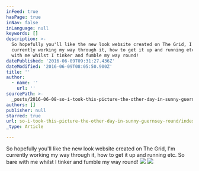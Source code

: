 ```yaml
---
inFeed: true
hasPage: true
inNav: false
inLanguage: null
keywords: []
description: >-
  So hopefully you'll like the new look website created on The Grid, I'm
  currently working my way through it, how to get it up and running etc. So bare
  with me whilst I tinker and fumble my way round!
datePublished: '2016-06-09T09:31:27.436Z'
dateModified: '2016-06-09T08:05:50.900Z'
title: ''
author:
  - name: ''
    url: ''
sourcePath: >-
  _posts/2016-06-08-so-i-took-this-picture-the-other-day-in-sunny-guernsey-round.md
authors: []
publisher: null
starred: true
url: so-i-took-this-picture-the-other-day-in-sunny-guernsey-round/index.html
_type: Article

---
```

So hopefully you'll like the new look website created on The Grid, I'm currently working my way through it, how to get it up and running etc. So bare with me whilst I tinker and fumble my way round!
![](https://the-grid-user-content.s3-us-west-2.amazonaws.com/aae25411-6a6b-493d-b88b-dd8c59afcdba.png)
![](https://the-grid-user-content.s3-us-west-2.amazonaws.com/9f8ec7db-3324-4a08-8765-ca779bbb954a.jpg)